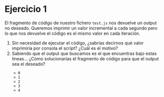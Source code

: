 # Ejercicio 1

El fragmento de código de nuestro fichero `test.js` nos devuelve un output no 
deseado. Queremos imprimir un valor incremental a cada segundo pero lo que 
nos devuelve el código es el mismo valor en cada iteración. 

1. Sin necesidad de ejecutar el código, ¿sabrías decirnos qué valor imprimiría
 por consola el script? ¿Cuál es el motivo?
2. Sabiendo que el output que buscamos es el que encuentras bajo estas líneas… 
¿Cómo solucionarías el fragmento de código para que el output sea el deseado?

```
    > 0
    > 1
    > 2
    > 3
    > 4
```
